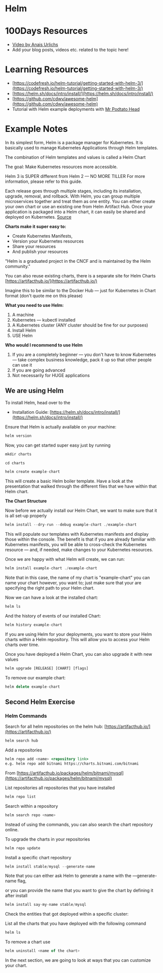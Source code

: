 # Helm

# 100Days Resources
* [Video by Anais Urlichs](https://youtu.be/hOaA_VYhKV8)
* Add your blog posts, videos etc. related to the topic here!

# Learning Resources
- [https://codefresh.io/helm-tutorial/getting-started-with-helm-3/](https://codefresh.io/helm-tutorial/getting-started-with-helm-3/)
- [https://helm.sh/docs/intro/install/](https://helm.sh/docs/intro/install/)
- [https://github.com/cdwv/awesome-helm](https://github.com/cdwv/awesome-helm)
- Tutorial with Helm example deployments with [Mr Podtato Head](https://github.com/cncf/podtato-head)

# Example Notes

In its simplest form, Helm is a package manager for Kubernetes. It is basically used to manage Kubernetes Applications through Helm templates. 

The combination of Helm templates and values is called a Helm Chart

The goal: Make Kubernetes resources more accessible.

Helm 3 is SUPER different from Helm 2 — NO MORE TILLER 
For more information, please refer to this guide.

Each release goes through multiple stages, including its installation, upgrade, removal, and rollback. With Helm, you can group multiple microservices together and treat them as one entity. You can either create your own chart or use an existing one from Helm Artifact Hub. Once your application is packaged into a Helm chart, it can easily be shared and deployed on Kubernetes. [Source](https://codefresh.io/helm-tutorial/getting-started-with-helm-3/)

**Charts make it super easy to:**

- Create Kubernetes Manifests,
- Version your Kubernetes resources
- Share your resources
- And publish your resources

"Helm is a graduated project in the CNCF and is maintained by the Helm community."

You can also reuse existing charts, there is a separate site for Helm Charts [https://artifacthub.io/](https://artifacthub.io/)

Imagine this to be similar to the Docker Hub — just for Kubernetes in Chart format (don't quote me on this please)

**What you need to use Helm:**

1. A machine
2. Kubernetes — kubectl installed
3. A Kubernetes cluster (ANY cluster should be fine for our purposes)
4. Install Helm
5. USE Helm

**Who would I recommend to use Helm**

1. If you are a completely beginner — you don't have to know Kubernetes — take complex business knowledge, pack it up so that other people can use it
2. If you are going advanced
3. Not necessarily for HUGE applications

## We are using Helm

To install Helm, head over to the 

- Installation Guide: [https://helm.sh/docs/intro/install/](https://helm.sh/docs/intro/install/)

Ensure that Helm is actually available on your machine:

```jsx
helm version
```

Now, you can get started super easy just by running

```jsx
mkdir charts

cd charts

helm create example-chart
```

This will create a basic Helm boiler template. Have a look at the presentation that walked through the different files that we have within that Helm chart.

**The Chart Structure**

Now before we actually install our Helm Chart, we want to make sure that it is all set-up properly

```jsx
helm install --dry-run --debug example-chart ./example-chart
```

This will populate our templates with Kubernetes manifests and display those within the console. The benefit is that if you are already familiar with Kubernetes manifests, you will be able to cross-check the Kubernetes resource — and, if needed, make changes to your Kubernetes resources.

Once we are happy with what Helm will create, we can run:

```jsx
helm install example-chart ./example-chart
```

Note that in this case, the name of my chart is "example-chart" you can name your chart however, you want to; just make sure that your are specifying the right path to your Helm chart.

Now we can have a look at the installed chart:

```jsx
helm ls
```

And the history of events of our installed Chart:

```jsx
helm history example-chart
```

If you are using Helm for your deployments, you want to store your Helm charts within a Helm repository. This will allow you to access your Helm charts over time. 

Once you have deployed a Helm Chart, you can also upgrade it with new values

```jsx
helm upgrade [RELEASE] [CHART] [flags]
```

To remove our example chart:

```jsx
helm delete example-chart
```

## Second Helm Exercise

### Helm Commands

Search for all helm repositories on the helm hub: [https://artifacthub.io/](https://artifacthub.io/)

```jsx
helm search hub
```

Add a repositories

```jsx
helm repo add <name> <repository link>
e.g. helm repo add bitnami https://charts.bitnami.com/bitnami
```

From [https://artifacthub.io/packages/helm/bitnami/mysql](https://artifacthub.io/packages/helm/bitnami/mysql)

List repositories all repositories that you have installed

```jsx
helm repo list
```

Search within a repository

```jsx
helm search repo <name>
```

Instead of using the commands, you can also search the chart repository online.

To upgrade the charts in your repositories

```jsx
helm repo update
```

Install a specific chart repository

```jsx
helm install stable/mysql --generate-name

```

Note that you can either ask Helm to generate a name with the —generate-name flag,

or you can provide the name that you want to give the chart by defining it after install

```jsx
helm install say-my-name stable/mysql
```

Check the entities that got deployed within a specific cluster:

List all the charts that you have deployed with the following command

```jsx
helm ls
```

To remove a chart use

```jsx
helm uninstall <name of the chart>
```

In the next section, we are going to look at ways that you can customize your chart.

